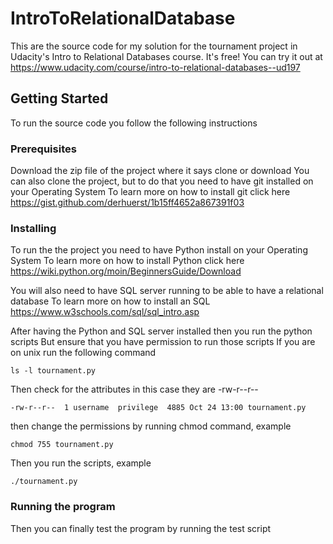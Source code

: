# IntroToRelationalDatabase
This are the source code for my solution for the tournament project in Udacity's Intro to Relational Databases course.
It's free! You can try it out at https://www.udacity.com/course/intro-to-relational-databases--ud197

## Getting Started

To run the source code you follow the following instructions

### Prerequisites

Download the zip file of the project where it says clone or download
You can also clone the project, but to do that you need to have git installed on your Operating System
To learn more on how to install git click here https://gist.github.com/derhuerst/1b15ff4652a867391f03

### Installing
To run the the project you need to have Python install on your Operating System 
To learn more on how to install Python click here https://wiki.python.org/moin/BeginnersGuide/Download

You will also need to have SQL server running to be able to have a relational database
To learn more on how to install an SQL https://www.w3schools.com/sql/sql_intro.asp

After having the Python and SQL server installed then you run the python scripts
But ensure that you have permission to run those scripts
If you are on unix run the following command 


```
ls -l tournament.py
```

Then check for the attributes in this case they are -rw-r--r--
```
-rw-r--r--  1 username  privilege  4885 Oct 24 13:00 tournament.py
```

then change the permissions by running chmod command, example
```
chmod 755 tournament.py
```

Then you run the scripts, example
```
./tournament.py
```

### Running the program

Then you can finally test the program by running the test script



